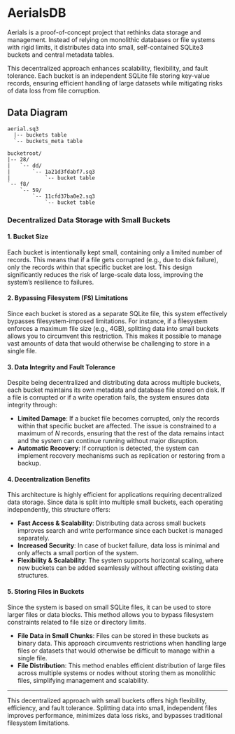 # AerialsDB

Aerials is a proof-of-concept project that rethinks data storage and
management.  Instead of relying on monolithic databases or file systems
with rigid limits, it distributes data into small, self-contained
SQLite3 buckets and central metadata tables.

This decentralized approach enhances scalability, flexibility, and fault
tolerance.  Each bucket is an independent SQLite file storing key-value
records, ensuring efficient handling of large datasets while mitigating
risks of data loss from file corruption.

## Data Diagram

```
aerial.sq3
  |-- buckets table
  `-- buckets_meta table

bucketroot/
|-- 28/
|   `-- dd/
|       `-- 1a21d3fdabf7.sq3
|           `-- bucket table
`-- f8/
    `-- 59/
        `-- 11cfd37ba0e2.sq3
            `-- bucket table
```

### **Decentralized Data Storage with Small Buckets**  

#### **1. Bucket Size**  
Each bucket is intentionally kept small, containing only a 
limited number of records. This means that if a file gets 
corrupted (e.g., due to disk failure), only the records within 
that specific bucket are lost. This design significantly reduces 
the risk of large-scale data loss, improving the system’s 
resilience to failures.  

#### **2. Bypassing Filesystem (FS) Limitations**  
Since each bucket is stored as a separate SQLite file, this 
system effectively bypasses filesystem-imposed limitations. 
For instance, if a filesystem enforces a maximum file size 
(e.g., 4GB), splitting data into small buckets allows you to 
circumvent this restriction. This makes it possible to manage 
vast amounts of data that would otherwise be challenging to 
store in a single file.  

#### **3. Data Integrity and Fault Tolerance**  
Despite being decentralized and distributing data across 
multiple buckets, each bucket maintains its own metadata and 
database file stored on disk. If a file is corrupted or if a 
write operation fails, the system ensures data integrity 
through:  

- **Limited Damage**: If a bucket file becomes corrupted, only 
  the records within that specific bucket are affected. The 
  issue is constrained to a maximum of *N* records, ensuring 
  that the rest of the data remains intact and the system can 
  continue running without major disruption.  
- **Automatic Recovery**: If corruption is detected, the system 
  can implement recovery mechanisms such as replication or 
  restoring from a backup.  

#### **4. Decentralization Benefits**  
This architecture is highly efficient for applications requiring 
decentralized data storage. Since data is split into multiple 
small buckets, each operating independently, this structure 
offers:  

- **Fast Access & Scalability**: Distributing data across small 
  buckets improves search and write performance since each 
  bucket is managed separately.  
- **Increased Security**: In case of bucket failure, data loss 
  is minimal and only affects a small portion of the system.  
- **Flexibility & Scalability**: The system supports horizontal 
  scaling, where new buckets can be added seamlessly without 
  affecting existing data structures.  

#### **5. Storing Files in Buckets**  
Since the system is based on small SQLite files, it can be used 
to store larger files or data blocks. This method allows you to 
bypass filesystem constraints related to file size or directory 
limits.  

- **File Data in Small Chunks**: Files can be stored in these 
  buckets as binary data. This approach circumvents restrictions 
  when handling large files or datasets that would otherwise be 
  difficult to manage within a single file.  
- **File Distribution**: This method enables efficient 
  distribution of large files across multiple systems or nodes 
  without storing them as monolithic files, simplifying 
  management and scalability.  

---  
This decentralized approach with small buckets offers high 
flexibility, efficiency, and fault tolerance. Splitting data 
into small, independent files improves performance, minimizes 
data loss risks, and bypasses traditional filesystem 
limitations.
